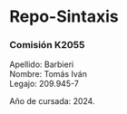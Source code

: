 # Repo-Sintaxis
### Comisión K2055
Apellido: Barbieri  
Nombre: Tomás Iván  
Legajo: 209.945-7

Año de cursada: 2024.
